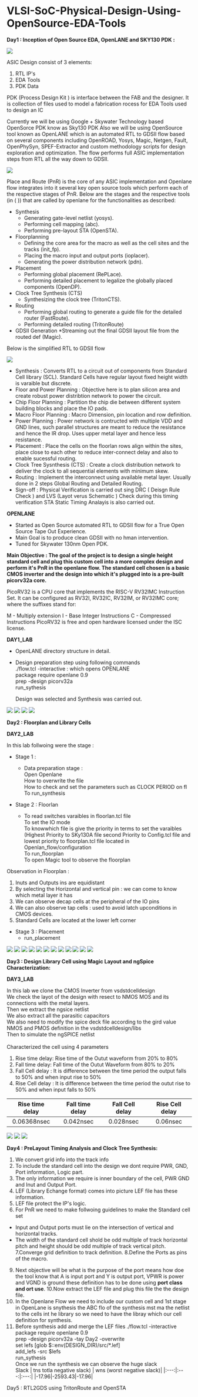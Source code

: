# VLSI-SoC-Physical-Design-Using-OpenSource-EDA-Tools

**Day1 : Inception of Open Source EDA, OpenLANE and SKY130 PDK :**

![](Blogs4p-Rep/Soc.jpg)

ASIC Design consist of 3 elements:
1. RTL IP's
2. EDA Tools
3. PDK Data 

PDK (Process Design Kit ) is interface between the FAB and the designer.
It is collection of files used to model a fabrication rocess for EDA Tools used to design an IC

Currently we will be using Google + Skywater Technology based OpenSorce PDK know as Sky130 PDK
Also we will be using OpenSource tool known as OpenLANE which is an automated RTL to GDSII flow based on several components including OpenROAD, Yosys, Magic, Netgen, Fault, OpenPhySyn, SPEF-Extractor and custom methodology scripts for design exploration and optimization. The flow performs full ASIC implementation steps from RTL all the way down to GDSII.

![](Blogs4p-Rep/OpenLane%20flow.jpg)

Place and Route (PnR) is the core of any ASIC implementation and Openlane flow integrates into it several key open source tools which perform each of the respective stages of PnR. Below are the stages and the respective tools (in ( )) that are called by openlane for the functionalities as described:

* Synthesis
   * Generating gate-level netlist (yosys).
   * Performing cell mapping (abc).
   * Performing pre-layout STA (OpenSTA).
* Floorplanning
   * Defining the core area for the macro as well as the cell sites and the tracks (init_fp).
   * Placing the macro input and output ports (ioplacer).
   * Generating the power distribution network (pdn).
* Placement
   * Performing global placement (RePLace).
   * Performing detailed placement to legalize the globally placed components (OpenDP).
* Clock Tree Synthesis (CTS)
   * Synthesizing the clock tree (TritonCTS).
* Routing
   * Performing global routing to generate a guide file for the detailed router (FastRoute).
   * Performing detailed routing (TritonRoute)
* GDSII Generation
   *Streaming out the final GDSII layout file from the routed def (Magic).

Below is the simplified RTL to GDSII flow 

![](Blogs4p-Rep/RTL2GDS.jpg)

* Synthesis : Converts RTL to a circuit out of components from Standard Cell library (SCL). Standard Cells have regular layout fixed height width is varaible but discrete.
* Floor and Power Planning : Objective here is to plan silicon area and create robust power distribtion network to power the circuit.
* Chip Floor Planning : Partition the chip die between different system building blocks and place the IO pads.
* Macro Floor Planning : Macro Dimension, pin location and row definition.
* Power Planning : Power network is contructed with multiple VDD and GND lines, such parallel structures are meant to reduce the resistance and hence the IR drop. Uses upper metal layer and hence less resistance.
* Placement : Place the cells on the floorlan rows align within the sites, place close to each other to reduce inter-connect delay and also to enable sucessful routing.
* Clock Tree Sysnthesis (CTS) : Create a clock distribution network to deliver the clock to all sequential elements with minimum skew.
* Routing : Implement the interconnect using available metal layer. Usually done in 2 steps Global Routing and Detailed Routing.
* Sign-off : Physical Verification is carried out sing DRC ( Deisgn Rule Check ) and LVS (Layot verus Schematic ) Check  during this timing verification STA Static Timing Analayis is also carried out.

**OPENLANE**
  * Started as Open Source automated RTL to GDSII flow for a True Open Source Tape Out Experience.
  * Main Goal is to produce clean GDSII with no hman intervention.
  * Tuned for Skywater 130nm Open PDK.
  
**Main Objective : The goal of the project is to design a single height standard cell and plug this custom cell into a more complex design and perform it's PnR in the openlane flow. The standard cell chosen is a basic CMOS inverter and the design into which it's plugged into is a pre-built picorv32a core.**
  
PicoRV32 is a CPU core that implements the RISC-V RV32IMC Instruction Set. It can be configured as RV32I, RV32IC, RV32IM, or RV32IMC core; where the suffixes stand for:

M - Multiply extension
I - Base Integer Instructions
C - Compressed Instructions
PicoRV32 is free and open hardware licensed under the ISC license.


  **DAY1_LAB** 
  
  * OpenLANE directory structure in detail.
  * Design preparation step using following commands</br>
    ./flow.tcl -interactive : which opens OPENLANE</br>
    package require openlane 0.9</br>
    prep -design picorv32a</br>
    run_sythesis
    
    Design was selected and Synthesis was carried out.
  
  ![](Blogs4p-Rep/D11.jpg)
  ![](Blogs4p-Rep/D12.jpg)
  ![](Blogs4p-Rep/D13.jpg)
  ![](Blogs4p-Rep/D14.jpg)

**Day2 : Floorplan and Library Cells**

**DAY2_LAB**

In this lab follwoing were the stage :
* Stage 1 : 
    * Data preparation stage :</br>
       Open Openlane </br>
       How to overwrite the file </br>
       How to check and set the parameters such as CLOCK PERIOD on fl</br>
       To run_synthesis</br>
       
* Stage 2 : Floorlan </br>
     * To read switches varaibles in floorlan.tcl file </br>
       To  set the IO mode </br>
       To knowwhich file is give the priority in terms to set the varaibles (Highest Priority to SKy130A file second Priority to Config.tcl file and lowest priority to floorplan.tcl file located in Openlan_flow/configuration </br>
       To run_floorplan </br>
       To open Magic tool to observe the floorplan </br>
       
Observation in Floorplan : </br>
1. Inuts and Outputs ins are equidistant </br>
2. By selecting the Horizontal and vertical pin : we can come to know which metal layer it has</br>
3. We can observe decap cells at the peripheral of the IO pins
4. We can also observe tap cells : used to avoid latch upconditions in CMOS devices.
5. Standard Cells are located at the lower left corner

* Stage 3 : Placement </br>
    * run_placement

![](Blogs4p-Rep/D21.jpg)
![](Blogs4p-Rep/D22.jpg)
![](Blogs4p-Rep/D23.jpg)
![](Blogs4p-Rep/D24.jpg)
![](Blogs4p-Rep/D25.jpg)
![](Blogs4p-Rep/D26.jpg)
![](Blogs4p-Rep/D27.jpg)
![](Blogs4p-Rep/D28.jpg)
![](Blogs4p-Rep/D29.jpg)
![](Blogs4p-Rep/D211.jpg)
![](Blogs4p-Rep/D212.jpg)
![](Blogs4p-Rep/D213.jpg)
       

**Day3 : Design Library Cell using Magic Layout and ngSpice Characterization:**

**DAY3_LAB**

In this lab we clone the CMOS Inverter from vsdstdcelldesign</br>
We check the layot of the design with resect to NMOS MOS and its connections with the metal layers.</br>
Then we extract the ngsice netlist</br>
We also extract all the parasitic capacitors</br>
We also need to modify the spice deck file according to the gird value NMOS and PMOS definition in the vsdstdcelldesign/libs</br>
Then to simulate the ngSPICE netlist</br></br>
Characterized the cell using 4 parameters </br>
1. Rise time delay: Rise time of the Outut waveform from 20% to 80%
2. Fall time delay: Fall time of the Outut Waveform from 80% to 20%
3. Fall Cell delay : It is difference between the time period the output falls to 50% and when input rise to 50%
5. Rise Cell delay : It is difference between the time period the outut rise to 50% and when input falls to 50%

Rise time delay | Fall time delay | Fall Cell delay | Rise Cell delay |
|:---:|:---:|:---:|:---:|
|0.06368nsec|0.042nsec|0.028nsec|0.06nsec|

![](Blogs4p-Rep/D31.jpg)
![](Blogs4p-Rep/D32.jpg)
![](Blogs4p-Rep/D34.jpg)

**Day4 : PreLayout Timing Analysis and Clock Tree Synthesis:**

1. We convert grid info into the track info
2. To include the standard cell into the design we dont require PWR, GND, Port information, Logic part.
3. The only information we require is inner boundary of the cell, PWR  GND and Inut and Output Port.
4. LEF (Library Echange format) comes into picture  LEF file has these information.
5. LEF file protect the IP's logic.
6. For PnR we need to make follwoing guidelines to make the Standard cell set
  * Input and Output ports must lie on the intersection of vertical and horizontal tracks.
  * The width of the standard cell shold be odd multiple of track horizontal pitch and height should be odd multiple of track vertical pitch.
7.Converge grid definition to track definition.
8.Define the Ports  as pins of the macro.
9. Next objective will be what is the purpose of the port means how doe the tool know that A is input port and Y is output port, VPWR is power and VGND is ground these definition has to be done using **port class and ort use**.
10.Now extract the LEF file and plug this file the the design file.
11. In the Openlane Flow we need to include our custom cell and 1st stage in OpenLane is snythesis the ABC flo of the synthesis mst ma the netlist to the cells int he library so we need to have the libray which our cell definition for synthesis.
12. Before synthesis add and merge the LEF files
./flow.tcl -interactive</br>
package require openlane 0.9</br>
prep -design picorv32a  -tay Day2 -overwrite</br>
set lefs [glob $::env(DESIGN_DIR)/src/*.lef]</br>
add_lefs -src $lefs</br>
run_sythesis</br>
Once we run the synthesis we can observe the huge slack</br>
Slack | tns totla negative slack) | wns (worst negative slack)|
|:---:|:---:|:---:|
|-17.96|-2593.43|-17.96|




Day5 : RTL2GDS using TritonRoute and OpenSTA




